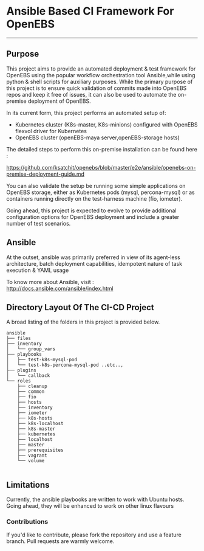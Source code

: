 # Ansible Based CI Framework For OpenEBS
----------------------------------------

## Purpose

This project aims to provide an automated deployment & test framework for OpenEBS using the popular workflow
orchestration tool Ansible,while using python & shell scripts for auxiliary purposes. While the primary 
purpose of this project is to ensure quick validation of commits made into OpenEBS repos and keep it free of issues,
it can also be used to automate the on-premise deployment of OpenEBS. 

In its current form, this project performs an automated setup of:

- Kubernetes cluster (K8s-master, K8s-minions) configured with OpenEBS flexvol driver for Kubernetes
- OpenEBS cluster (openEBS-maya server,openEBS-storage hosts)

The detailed steps to perform this on-premise installation can be found here : 

https://github.com/ksatchit/openebs/blob/master/e2e/ansible/openebs-on-premise-deployment-guide.md

You can also validate the setup be running some simple applications on OpenEBS storage, either as Kubernetes pods 
(mysql, percona-mysql) or as containers running directly on the test-harness machine (fio, iometer).

Going ahead, this project is expected to evolve to provide additional configuration options for OpenEBS deployment 
and include a greater number of test scenarios.

## Ansible

At the outset, ansible was primarily preferred in view of its agent-less architecture, batch 
deployment capabilities, idempotent nature of task execution & YAML usage

To know more about Ansible, visit : http://docs.ansible.com/ansible/index.html

## Directory Layout Of The CI-CD Project

A broad listing of the folders in this project is provided below. 

```
ansible
├── files
├── inventory
│   └── group_vars
├── playbooks
│   ├── test-k8s-mysql-pod
│   └── test-k8s-percona-mysql-pod ..etc..,
├── plugins
│   └── callback
└── roles
    ├── cleanup
    ├── common
    ├── fio
    ├── hosts
    ├── inventory
    ├── iometer
    ├── k8s-hosts
    ├── k8s-localhost
    ├── k8s-master
    ├── kubernetes
    ├── localhost
    ├── master
    ├── prerequisites
    ├── vagrant
    └── volume
  
```
## Limitations

Currently, the ansible playbooks are written to work with Ubuntu hosts. Going ahead, they will be enhanced to work on 
other linux flavours 

### Contributions

If you'd like to contribute, please fork the repository and use a feature branch. Pull requests are warmly welcome.














